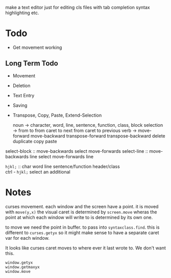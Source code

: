 make a text editor just for editing cls files with tab completion syntax highlighting etc. 


Todo
====

 + Get movement working

Long Term Todo
----

 + Movement 
 + Deletion
 + Text Entry
 + Saving
 + Transpose, Copy, Paste, Extend-Selection

    noun -> character, word, line, sentence, function, class, block
    selection -> from <noun> to <noun>
                 from caret to next <noun>
                 from caret to previous <noun>
    verb -> move-forward <noun> 
            move-backward <noun>
            transpose-forward <selection>
            transpose-backward <selection>
            delete <selection>
            duplicate <selection>
            copy <selection>
            paste <paste-history-number>

select-block :: move-backwards <verb> select move-forwards <verb>
select-line :: move-backwards line select move-forwards line 

`hjkl;` :: char word line sentence/function header/class  
ctrl - `hjkl;` select an additional <verb>



Notes
====

curses movement. each window and the screen have a point. it is moved with 
`move(y,x)` the visual caret is determined by `screen.move`  wheras the 
point at which each window will write to is determined by its own one.

to move we need the point in buffer. to pass into `syntaxclass.find`. this is 
different to `curses.getyx` so it might make sense to have a separate caret var
for each window. 

It looks like curses caret moves to where ever it last wrote to. We don't want 
this. 



    window.getyx
    window.getmaxyx
    window.move


